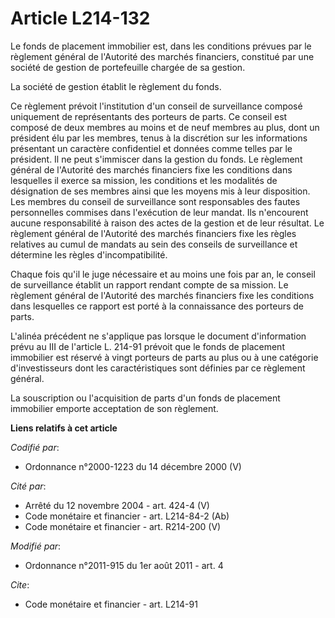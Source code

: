 # Article L214-132

Le fonds de placement immobilier est, dans les conditions prévues par le règlement général de l'Autorité des marchés
financiers, constitué par une société de gestion de portefeuille chargée de sa gestion. 

La société de gestion établit le règlement du fonds. 

Ce règlement prévoit l'institution d'un conseil de surveillance composé uniquement de représentants des porteurs de parts. Ce
conseil est composé de deux membres au moins et de neuf membres au plus, dont un président élu par les membres, tenus à la
discrétion sur les informations présentant un caractère confidentiel et données comme telles par le président. Il ne peut
s'immiscer dans la gestion du fonds. Le règlement général de l'Autorité des marchés financiers fixe les conditions dans
lesquelles il exerce sa mission, les conditions et les modalités de désignation de ses membres ainsi que les moyens mis à
leur disposition. Les membres du conseil de surveillance sont responsables des fautes personnelles commises dans l'exécution
de leur mandat. Ils n'encourent aucune responsabilité à raison des actes de la gestion et de leur résultat. Le règlement
général de l'Autorité des marchés financiers fixe les règles relatives au cumul de mandats au sein des conseils de
surveillance et détermine les règles d'incompatibilité. 

Chaque fois qu'il le juge nécessaire et au moins une fois par an, le conseil de surveillance établit un rapport rendant
compte de sa mission. Le règlement général de l'Autorité des marchés financiers fixe les conditions dans lesquelles ce
rapport est porté à la connaissance des porteurs de parts. 

L'alinéa précédent ne s'applique pas lorsque le document d'information prévu au III de l'article L. 214-91 prévoit que le
fonds de placement immobilier est réservé à vingt porteurs de parts au plus ou à une catégorie d'investisseurs dont les
caractéristiques sont définies par ce règlement général. 

La souscription ou l'acquisition de parts d'un fonds de placement immobilier emporte acceptation de son règlement.

**Liens relatifs à cet article**

_Codifié par_:

  - Ordonnance n°2000-1223 du 14 décembre 2000 (V)

_Cité par_:

  - Arrêté du 12 novembre 2004 - art. 424-4 (V)
  - Code monétaire et financier - art. L214-84-2 (Ab)
  - Code monétaire et financier - art. R214-200 (V)

_Modifié par_:

  - Ordonnance n°2011-915 du 1er août 2011 - art. 4

_Cite_:

  - Code monétaire et financier - art. L214-91
